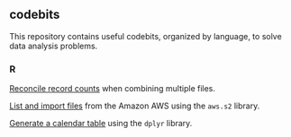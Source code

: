 ## codebits

This repository contains useful codebits, organized by language, to solve data analysis problems.

### R

[Reconcile record counts](https://github.com/dtminnick/codebits/blob/main/R/file_reconciliation.md) when combining multiple files.

[List and import files](/portfolio/code/R/sample_page) from the Amazon AWS using the `aws.s2` library.

[Generate a calendar table](/portfolio/code/R/sample_page) using the `dplyr` library.
